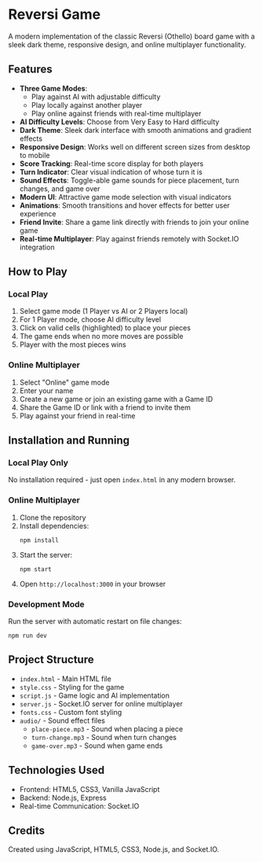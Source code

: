 # Reversi Game

A modern implementation of the classic Reversi (Othello) board game with a sleek dark theme, responsive design, and online multiplayer functionality.

## Features

- **Three Game Modes**:
  - Play against AI with adjustable difficulty
  - Play locally against another player
  - Play online against friends with real-time multiplayer
- **AI Difficulty Levels**: Choose from Very Easy to Hard difficulty
- **Dark Theme**: Sleek dark interface with smooth animations and gradient effects
- **Responsive Design**: Works well on different screen sizes from desktop to mobile
- **Score Tracking**: Real-time score display for both players
- **Turn Indicator**: Clear visual indication of whose turn it is
- **Sound Effects**: Toggle-able game sounds for piece placement, turn changes, and game over
- **Modern UI**: Attractive game mode selection with visual indicators
- **Animations**: Smooth transitions and hover effects for better user experience
- **Friend Invite**: Share a game link directly with friends to join your online game
- **Real-time Multiplayer**: Play against friends remotely with Socket.IO integration

## How to Play

### Local Play
1. Select game mode (1 Player vs AI or 2 Players local)
2. For 1 Player mode, choose AI difficulty level
3. Click on valid cells (highlighted) to place your pieces
4. The game ends when no more moves are possible
5. Player with the most pieces wins

### Online Multiplayer
1. Select "Online" game mode
2. Enter your name
3. Create a new game or join an existing game with a Game ID
4. Share the Game ID or link with a friend to invite them
5. Play against your friend in real-time

## Installation and Running

### Local Play Only
No installation required - just open `index.html` in any modern browser.

### Online Multiplayer
1. Clone the repository
2. Install dependencies:
   ```
   npm install
   ```
3. Start the server:
   ```
   npm start
   ```
4. Open `http://localhost:3000` in your browser

### Development Mode
Run the server with automatic restart on file changes:
```
npm run dev
```

## Project Structure

- `index.html` - Main HTML file
- `style.css` - Styling for the game
- `script.js` - Game logic and AI implementation
- `server.js` - Socket.IO server for online multiplayer
- `fonts.css` - Custom font styling
- `audio/` - Sound effect files
  - `place-piece.mp3` - Sound when placing a piece
  - `turn-change.mp3` - Sound when turn changes
  - `game-over.mp3` - Sound when game ends

## Technologies Used

- Frontend: HTML5, CSS3, Vanilla JavaScript
- Backend: Node.js, Express
- Real-time Communication: Socket.IO

## Credits

Created using JavaScript, HTML5, CSS3, Node.js, and Socket.IO.